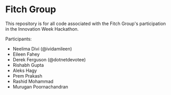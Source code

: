 # Fitch Group

This repository is for all code associated with the Fitch Group's
participation in the Innovation Week Hackathon.

Participants:

* Neelima Divi (@ividamileen)
* Eileen Fahey
* Derek Ferguson (@dotnetdevotee)
* Rishabh Gupta
* Aleks Hagy
* Prem Prakash
* Rashid Mohammad
* Murugan Poornachandran
